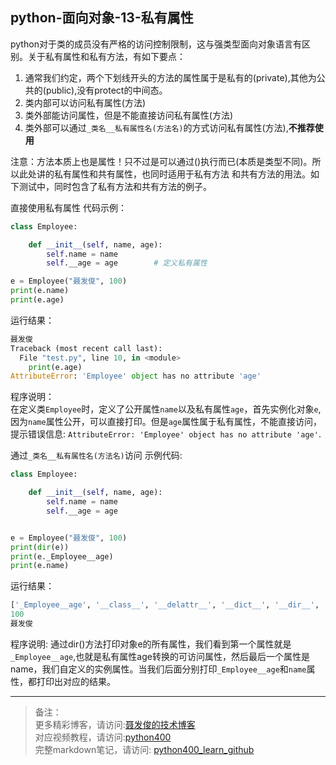 ## python-面向对象-13-私有属性

python对于类的成员没有严格的访问控制限制，这与强类型面向对象语言有区别。关于私有属性和私有方法，有如下要点：

1. 通常我们约定，两个下划线开头的方法的属性属于是私有的(private),其他为公共的(public),没有protect的中间态。
2. 类内部可以访问私有属性(方法)
3. 类外部能访问属性，但是不能直接访问私有属性(方法)
4. 类外部可以通过`_类名__私有属性名(方法名)`的方式访问私有属性(方法),**不推荐使用**

注意：方法本质上也是属性！只不过是可以通过()执行而已(本质是类型不同)。所以此处讲的私有属性和共有属性，也同时适用于私有方法 和共有方法的用法。如下测试中，同时包含了私有方法和共有方法的例子。

直接使用私有属性
代码示例：

```python
class Employee:

    def __init__(self, name, age):
        self.name = name
        self.__age = age		# 定义私有属性

e = Employee("聂发俊", 100)
print(e.name)
print(e.age)
```
运行结果：

```python
聂发俊
Traceback (most recent call last):
  File "test.py", line 10, in <module>
    print(e.age)
AttributeError: 'Employee' object has no attribute 'age'
```
程序说明：  
在定义类`Employee`时，定义了公开属性`name`以及私有属性`age`，首先实例化对象`e`,因为`name`属性公开，可以直接打印。但是`age`属性属于私有属性，不能直接访问，提示错误信息: `AttributeError: 'Employee' object has no attribute 'age'`.


通过`_类名__私有属性名(方法名)`访问
示例代码:

```python
class Employee:

    def __init__(self, name, age):
        self.name = name
        self.__age = age


e = Employee("聂发俊", 100)
print(dir(e))
print(e._Employee__age)
print(e.name)
```
运行结果：

```python
['_Employee__age', '__class__', '__delattr__', '__dict__', '__dir__', '__doc__', '__eq__', '__format__', '__ge__', '__getattribute__', '__gt__', '__hash__', '__init__', '__init_subclass__', '__le__', '__lt__', '__module__', '__ne__', '__new__', '__reduce__', '__reduce_ex__', '__repr__', '__setattr__', '__sizeof__', '__str__', '__subclasshook__', '__weakref__', 'name']
100
聂发俊
```

程序说明:
  通过dir()方法打印对象e的所有属性，我们看到第一个属性就是`_Employee__age`,也就是私有属性age转换的可访问属性，然后最后一个属性是name，我们自定义的实例属性。当我们后面分别打印`_Employee__age`和`name`属性，都打印出对应的结果。



---
> 备注：   
> 更多精彩博客，请访问:[聂发俊的技术博客](http://www.niefajun.com/)  
> 对应视频教程，请访问:[python400](https://www.bilibili.com/video/BV1WE411j7p3)  
> 完整markdown笔记，请访问: [python400_learn_github](https://github.com/niefajun/python400_learn)

